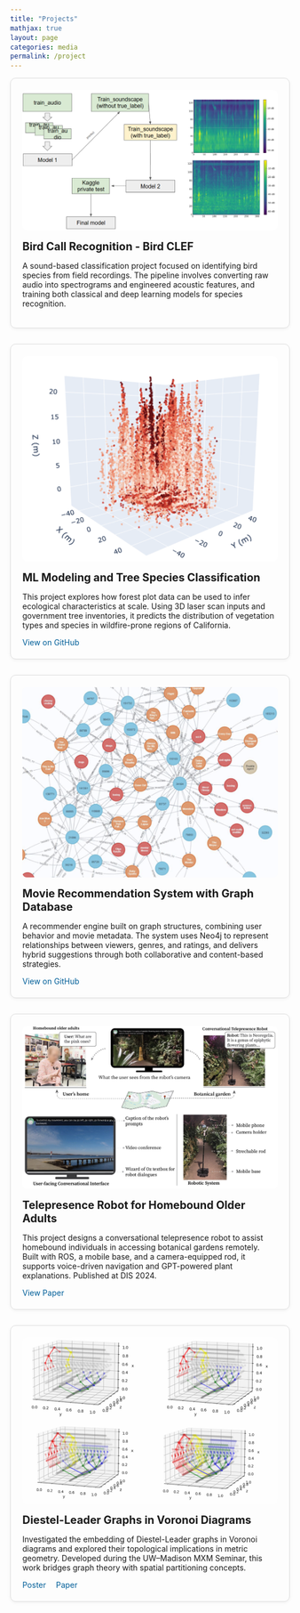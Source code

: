 ```yaml
---
title: "Projects"
mathjax: true
layout: page
categories: media
permalink: /project
---
```


<style>
.project-card {
  border: 1px solid #ddd;
  border-radius: 10px;
  padding: 1.5em;
  margin-bottom: 2em;
  box-shadow: 0 2px 6px rgba(0,0,0,0.05);
}
.project-card:hover {
  box-shadow: 0 4px 12px rgba(0,0,0,0.1);
}
.project-image {
  max-width: 100%;
  height: auto;
  border-radius: 8px;
  margin-bottom: 1em;
}
.project-title {
  font-size: 1.4em;
  font-weight: bold;
  margin-bottom: 0.5em;
}
.project-links a {
  margin-right: 1em;
  text-decoration: none;
  color: #005f99;
}
.project-links a:hover {
  text-decoration: underline;
}
</style>

<div class="project-card">
  <img src="/assets/bird-preview.png" alt="bird" class="project-image">
  <div class="project-title">
    Bird Call Recognition - Bird CLEF
  </div>
  <p>
    A sound-based classification project focused on identifying bird species from field recordings. The pipeline involves converting raw audio into spectrograms and engineered acoustic features, and training both classical and deep learning models for species recognition.
  </p>
</div>

<div class="project-card">
  <img src="/assets/fire-preview.jpg.png" alt="Tree Species Classification" class="project-image">
  <div class="project-title">
    ML Modeling and Tree Species Classification
  </div>
  <p>
    This project explores how forest plot data can be used to infer ecological characteristics at scale. Using 3D laser scan inputs and government tree inventories, it predicts the distribution of vegetation types and species in wildfire-prone regions of California.
  </p>
  <div class="project-links">
    <a href="https://github.com/Shwyu/Fire-Ready-Forests-Data-Challenge" target="_blank">View on GitHub</a>
  </div>
</div>

<div class="project-card">
  <img src="/assets/movie-preview.jpg.png" alt="Movie Recommendation" class="project-image">
  <div class="project-title">
    Movie Recommendation System with Graph Database
  </div>
  <p>
    A recommender engine built on graph structures, combining user behavior and movie metadata. The system uses Neo4j to represent relationships between viewers, genres, and ratings, and delivers hybrid suggestions through both collaborative and content-based strategies.
  </p>
  <div class="project-links">
    <a href="https://github.com/Valier-Juri/DSC202-movie-recommendation-database" target="_blank">View on GitHub</a>
  </div>
</div>

<div class="project-card">
  <img src="/assets/telerobot2elderly.jpg" alt="Telepresence robot project" class="project-image">
  <div class="project-title">
    Telepresence Robot for Homebound Older Adults
  </div>
  <p>
    This project designs a conversational telepresence robot to assist homebound individuals in accessing botanical gardens remotely. Built with ROS, a mobile base, and a camera-equipped rod, it supports voice-driven navigation and GPT-powered plant explanations. Published at DIS 2024.
  </p>
  <div class="project-links">
    <a href="https://dl.acm.org/doi/pdf/10.1145/3643834.3660710" target="_blank">View Paper</a>
  </div>
</div>

<div class="project-card">
  <img src="/assets/6.jpg.png" alt="Voronoi diagram with Diestel-Leader graph" class="project-image">
  <div class="project-title">
    Diestel-Leader Graphs in Voronoi Diagrams
  </div>
  <p>
    Investigated the embedding of Diestel-Leader graphs in Voronoi diagrams and explored their topological implications in metric geometry. Developed during the UW–Madison MXM Seminar, this work bridges graph theory with spatial partitioning concepts.
  </p>
  <div class="project-links">
    <a href="../assets/MXM_Diestel_Leader_Voronoi.pdf" target="_blank">Poster</a>
    <a href="../assets/MXM_Paper_Diestel_Leader.pdf" target="_blank">Paper</a>
  </div>
</div>
